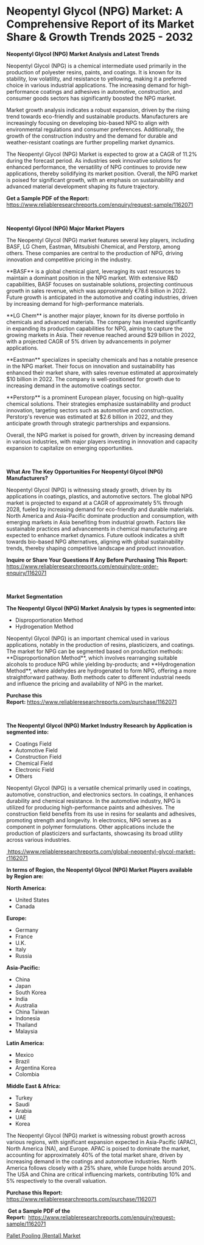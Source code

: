 <p><h1>Neopentyl Glycol (NPG) Market: A Comprehensive Report of its Market Share & Growth Trends 2025 - 2032</h1></p><p><strong>Neopentyl Glycol (NPG) Market Analysis and Latest Trends</strong></p>
<p><p>Neopentyl Glycol (NPG) is a chemical intermediate used primarily in the production of polyester resins, paints, and coatings. It is known for its stability, low volatility, and resistance to yellowing, making it a preferred choice in various industrial applications. The increasing demand for high-performance coatings and adhesives in automotive, construction, and consumer goods sectors has significantly boosted the NPG market.</p><p>Market growth analysis indicates a robust expansion, driven by the rising trend towards eco-friendly and sustainable products. Manufacturers are increasingly focusing on developing bio-based NPG to align with environmental regulations and consumer preferences. Additionally, the growth of the construction industry and the demand for durable and weather-resistant coatings are further propelling market dynamics.</p><p>The Neopentyl Glycol (NPG) Market is expected to grow at a CAGR of 11.2% during the forecast period. As industries seek innovative solutions for enhanced performance, the versatility of NPG continues to provide new applications, thereby solidifying its market position. Overall, the NPG market is poised for significant growth, with an emphasis on sustainability and advanced material development shaping its future trajectory.</p></p>
<p><strong>Get a Sample PDF of the Report:&nbsp;</strong> <a href="https://www.reliableresearchreports.com/enquiry/request-sample/1162071?utm_campaign=3290&utm_medium=2&utm_source=Github&utm_content=ia&utm_term=24032025&utm_id=neopentyl-glycol-npg">https://www.reliableresearchreports.com/enquiry/request-sample/1162071</a></p>
<p>&nbsp;</p>
<p><strong>Neopentyl Glycol (NPG) Major Market Players</strong></p>
<p><p>The Neopentyl Glycol (NPG) market features several key players, including BASF, LG Chem, Eastman, Mitsubishi Chemical, and Perstorp, among others. These companies are central to the production of NPG, driving innovation and competitive pricing in the industry.</p><p>**BASF** is a global chemical giant, leveraging its vast resources to maintain a dominant position in the NPG market. With extensive R&D capabilities, BASF focuses on sustainable solutions, projecting continuous growth in sales revenue, which was approximately €78.6 billion in 2022. Future growth is anticipated in the automotive and coating industries, driven by increasing demand for high-performance materials.</p><p>**LG Chem** is another major player, known for its diverse portfolio in chemicals and advanced materials. The company has invested significantly in expanding its production capabilities for NPG, aiming to capture the growing markets in Asia. Their revenue reached around $29 billion in 2022, with a projected CAGR of 5% driven by advancements in polymer applications.</p><p>**Eastman** specializes in specialty chemicals and has a notable presence in the NPG market. Their focus on innovation and sustainability has enhanced their market share, with sales revenue estimated at approximately $10 billion in 2022. The company is well-positioned for growth due to increasing demand in the automotive coatings sector.</p><p>**Perstorp** is a prominent European player, focusing on high-quality chemical solutions. Their strategies emphasize sustainability and product innovation, targeting sectors such as automotive and construction. Perstorp's revenue was estimated at $2.6 billion in 2022, and they anticipate growth through strategic partnerships and expansions.</p><p>Overall, the NPG market is poised for growth, driven by increasing demand in various industries, with major players investing in innovation and capacity expansion to capitalize on emerging opportunities.</p></p>
<p>&nbsp;</p>
<p><strong>What Are The Key Opportunities For Neopentyl Glycol (NPG) Manufacturers?</strong></p>
<p><p>Neopentyl Glycol (NPG) is witnessing steady growth, driven by its applications in coatings, plastics, and automotive sectors. The global NPG market is projected to expand at a CAGR of approximately 5% through 2028, fueled by increasing demand for eco-friendly and durable materials. North America and Asia-Pacific dominate production and consumption, with emerging markets in Asia benefiting from industrial growth. Factors like sustainable practices and advancements in chemical manufacturing are expected to enhance market dynamics. Future outlook indicates a shift towards bio-based NPG alternatives, aligning with global sustainability trends, thereby shaping competitive landscape and product innovation.</p></p>
<p><strong>Inquire or Share Your Questions If Any Before Purchasing This Report:</strong> <a href="https://www.reliableresearchreports.com/enquiry/pre-order-enquiry/1162071?utm_campaign=3290&utm_medium=2&utm_source=Github&utm_content=ia&utm_term=24032025&utm_id=neopentyl-glycol-npg">https://www.reliableresearchreports.com/enquiry/pre-order-enquiry/1162071</a></p>
<p>&nbsp;</p>
<p><strong>Market Segmentation</strong></p>
<p><strong>The Neopentyl Glycol (NPG) Market Analysis by types is segmented into:</strong></p>
<p><ul><li>Disproportionation Method</li><li>Hydrogenation Method</li></ul></p>
<p><p>Neopentyl Glycol (NPG) is an important chemical used in various applications, notably in the production of resins, plasticizers, and coatings. The market for NPG can be segmented based on production methods: **Disproportionation Method**, which involves rearranging suitable alcohols to produce NPG while yielding by-products; and **Hydrogenation Method**, where aldehydes are hydrogenated to form NPG, offering a more straightforward pathway. Both methods cater to different industrial needs and influence the pricing and availability of NPG in the market.</p></p>
<p><strong>Purchase this Report:&nbsp;</strong><a href="https://www.reliableresearchreports.com/purchase/1162071?utm_campaign=3290&utm_medium=2&utm_source=Github&utm_content=ia&utm_term=24032025&utm_id=neopentyl-glycol-npg">https://www.reliableresearchreports.com/purchase/1162071</a></p>
<p>&nbsp;</p>
<p><strong>The Neopentyl Glycol (NPG) Market Industry Research by Application is segmented into:</strong></p>
<p><ul><li>Coatings Field</li><li>Automotive Field</li><li>Construction Field</li><li>Chemical Field</li><li>Electronic Field</li><li>Others</li></ul></p>
<p><p>Neopentyl Glycol (NPG) is a versatile chemical primarily used in coatings, automotive, construction, and electronics sectors. In coatings, it enhances durability and chemical resistance. In the automotive industry, NPG is utilized for producing high-performance paints and adhesives. The construction field benefits from its use in resins for sealants and adhesives, promoting strength and longevity. In electronics, NPG serves as a component in polymer formulations. Other applications include the production of plasticizers and surfactants, showcasing its broad utility across various industries.</p></p>
<p><a href="https://www.reliableresearchreports.com/global-neopentyl-glycol-market-r1162071?utm_campaign=3290&utm_medium=2&utm_source=Github&utm_content=ia&utm_term=24032025&utm_id=neopentyl-glycol-npg">&nbsp;https://www.reliableresearchreports.com/global-neopentyl-glycol-market-r1162071</a></p>
<p><strong>In terms of Region, the Neopentyl Glycol (NPG) Market Players available by Region are:</strong></p>
<p>
    <p> <strong> North America: </strong>
        <ul>
            <li>United States</li>
            <li>Canada</li>
        </ul>
        </p> 
    <p> <strong> Europe: </strong>
        <ul>
            <li>Germany</li>
            <li>France</li>
            <li>U.K.</li>
            <li>Italy</li>
            <li>Russia</li>
        </ul>
        </p> 
    <p> <strong> Asia-Pacific: </strong>
        <ul>
            <li>China</li>
            <li>Japan</li>
            <li>South Korea</li>
            <li>India</li>
            <li>Australia</li>
            <li>China Taiwan</li>
            <li>Indonesia</li>
            <li>Thailand</li>
            <li>Malaysia</li>
        </ul>
        </p> 
    <p> <strong> Latin America: </strong>
        <ul>
            <li>Mexico</li>
            <li>Brazil</li>
            <li>Argentina Korea</li>
            <li>Colombia</li>
        </ul>
        </p> 
    <p> <strong> Middle East & Africa: </strong>
        <ul>
            <li>Turkey</li>
            <li>Saudi</li>
            <li>Arabia</li>
            <li>UAE</li>
            <li>Korea</li>
        </ul>
    </p>
    </p>
<p><p>The Neopentyl Glycol (NPG) market is witnessing robust growth across various regions, with significant expansion expected in Asia-Pacific (APAC), North America (NA), and Europe. APAC is poised to dominate the market, accounting for approximately 40% of the total market share, driven by increasing demand in the coatings and automotive industries. North America follows closely with a 25% share, while Europe holds around 20%. The USA and China are critical influencing markets, contributing 10% and 5% respectively to the overall valuation.</p></p>
<p><strong>Purchase this Report: </strong><a href="https://www.reliableresearchreports.com/purchase/1162071?utm_campaign=3290&utm_medium=2&utm_source=Github&utm_content=ia&utm_term=24032025&utm_id=neopentyl-glycol-npg">https://www.reliableresearchreports.com/purchase/1162071</a></p>
<p>&nbsp;<strong>Get a Sample PDF of the Report:&nbsp;&nbsp;</strong><a href="https://www.reliableresearchreports.com/enquiry/request-sample/1162071?utm_campaign=3290&utm_medium=2&utm_source=Github&utm_content=ia&utm_term=24032025&utm_id=neopentyl-glycol-npg">https://www.reliableresearchreports.com/enquiry/request-sample/1162071</a></p>
<p><strong></strong></p>
<p><p><a href="https://github.com/boyertrull4r/Market-Research-Report-List-1/blob/main/pallet-pooling-rental-market.md?utm_campaign=3290&utm_medium=2&utm_source=Github&utm_content=ia&utm_term=24032025&utm_id=neopentyl-glycol-npg">Pallet Pooling (Rental) Market</a></p></p>